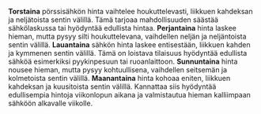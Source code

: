 **Torstaina** pörssisähkön hinta vaihtelee houkuttelevasti, liikkuen kahdeksan ja neljätoista sentin välillä. Tämä tarjoaa mahdollisuuden säästää sähkölaskussa tai hyödyntää edullista hintaa. **Perjantaina** hinta laskee hieman, mutta pysyy silti houkuttelevana, vaihdellen neljän ja neljäntoista sentin välillä. **Lauantaina** sähkön hinta laskee entisestään, liikkuen kahden ja kymmenen sentin välillä. Tämä on loistava tilaisuus hyödyntää edullista sähköä esimerkiksi pyykinpesuun tai ruoanlaittoon. **Sunnuntaina** hinta nousee hieman, mutta pysyy kohtuullisena, vaihdellen seitsemän ja kolmetoista sentin välillä. **Maanantaina** hinta kohoaa eniten, liikkuen kahdeksan ja kuusitoista sentin välillä. Kannattaa siis hyödyntää edullisempia hintoja viikonlopun aikana ja valmistautua hieman kalliimpaan sähköön alkavalle viikolle.